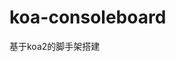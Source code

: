 <!--
 * @Author: johnwang
 * @since: 2019-11-01 22:47:38
 * @lastTime: 2019-11-01 22:48:30
 * @LastAuthor: Do not edit
 * @Github: https://github.com/tyutjohn
 -->
# koa-consoleboard
基于koa2的脚手架搭建
